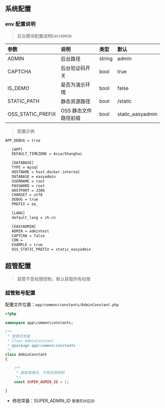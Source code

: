 ## 系统配置

### env 配置说明

> 后台模块配置说明`EASYADMIN`

| 参数              | 说明                 | 类型   | 默认             |
| :---------------- | :------------------- | :----- | :--------------- |
| ADMIN             | 后台路径             | string | admin            |
| CAPTCHA           | 后台验证码开关       | bool   | true             |
| IS_DEMO           | 是否为演示环境       | bool   | false            |
| STATIC_PATH       | 静态资源路径         | bool   | /static          |
| OSS_STATIC_PREFIX | OSS 静态文件路径前缀 | bool   | static_easyadmin |

> 配置示例

```bash
APP_DEBUG = true

   [APP]
   DEFAULT_TIMEZONE = Asia/Shanghai

   [DATABASE]
   TYPE = mysql
   HOSTNAME = host.docker.internal
   DATABASE = easyadmin
   USERNAME = root
   PASSWORD = root
   HOSTPORT = 3306
   CHARSET = utf8
   DEBUG = true
   PREFIX = ea_

   [LANG]
   default_lang = zh-cn

   [EASYADMIN]
   ADMIN = admintest
   CAPTCHA = false
   CDN =
   EXAMPLE = true
   OSS_STATIC_PREFIX = static_easyadmin
```

## 超管配置

> 超管不受权限控制，默认获取所有权限

### 超管账号配置

配置文件位置：`app/common/constants/AdminConstant.php`

```php
<?php

namespace app\common\constants;

/**
 * 管理员常量
 * Class AdminConstant
 * @package app\common\constants
 */
class AdminConstant
{

    /**
     * 超级管理员，不受权限控制
     */
    const SUPER_ADMIN_ID = 1;

}
```

- 修改常量：SUPER_ADMIN_ID `管理员对应ID`
